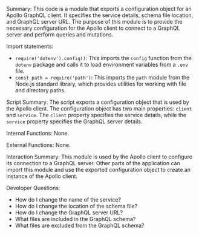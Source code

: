 Summary:
This code is a module that exports a configuration object for an Apollo GraphQL client. It specifies the service details, schema file location, and GraphQL server URL. The purpose of this module is to provide the necessary configuration for the Apollo client to connect to a GraphQL server and perform queries and mutations.

Import statements:
- `require('dotenv').config()`: This imports the `config` function from the `dotenv` package and calls it to load environment variables from a `.env` file.
- `const path = require('path')`: This imports the `path` module from the Node.js standard library, which provides utilities for working with file and directory paths.

Script Summary:
The script exports a configuration object that is used by the Apollo client. The configuration object has two main properties: `client` and `service`. The `client` property specifies the service details, while the `service` property specifies the GraphQL server details.

Internal Functions:
None.

External Functions:
None.

Interaction Summary:
This module is used by the Apollo client to configure its connection to a GraphQL server. Other parts of the application can import this module and use the exported configuration object to create an instance of the Apollo client.

Developer Questions:
- How do I change the name of the service?
- How do I change the location of the schema file?
- How do I change the GraphQL server URL?
- What files are included in the GraphQL schema?
- What files are excluded from the GraphQL schema?